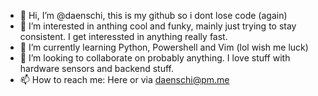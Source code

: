 - 👋 Hi, I’m @daenschi, this is my github so i dont lose code (again)
- 👀 I’m interested in anthing cool and funky, mainly just trying to stay consistent. I get interessted in anything really fast.
- 🌱 I’m currently learning Python, Powershell and Vim (lol wish me luck)
- 💞️ I’m looking to collaborate on probably anything. I love stuff with hardware sensors and backend stuff.
- 📫 How to reach me: Here or via daenschi@pm.me
